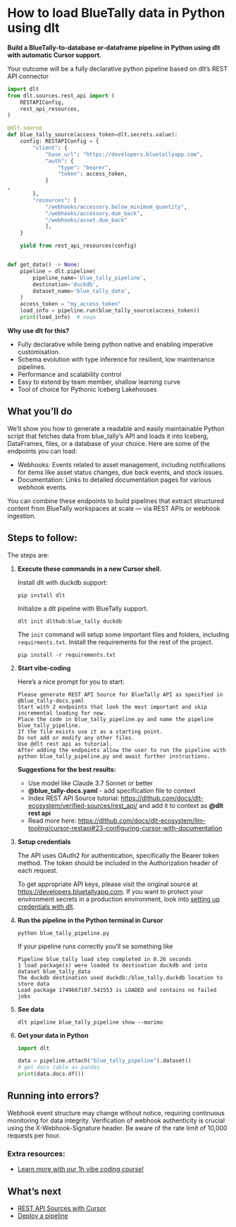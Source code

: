# How to load BlueTally data in Python using dlt

**Build a BlueTally-to-database or-dataframe pipeline in Python using dlt with automatic Cursor support.**

Your outcome will be a fully declarative python pipeline based on dlt’s REST API connector

```python
import dlt
from dlt.sources.rest_api import (
    RESTAPIConfig,
    rest_api_resources,
)

@dlt.source
def blue_tally_source(access_token=dlt.secrets.value):
    config: RESTAPIConfig = {
        "client": {
            "base_url": "https://developers.bluetallyapp.com",
            "auth": {
                "type": "bearer",
                "token": access_token,
            }
,
        },
        "resources": [
            "/webhooks/accessory.below_minimum_quantity",
            "/webhooks/accessory.due_back",
            "/webhooks/asset.due_back"
            ],
    }

    yield from rest_api_resources(config)


def get_data() -> None:
    pipeline = dlt.pipeline(
        pipeline_name='blue_tally_pipeline',
        destination='duckdb',
        dataset_name='blue_tally_data', 
    )
    access_token = "my_access_token"
    load_info = pipeline.run(blue_tally_source(access_token))
    print(load_info)  # noqa
```

**Why use dlt for this?**

- Fully declarative while being python native and enabling imperative customisation.
- Schema evolution with type inference for resilient, low maintenance pipelines.
- Performance and scalability control
- Easy to extend by team member, shallow learning curve
- Tool of choice for Pythonic Iceberg  Lakehouses

## What you’ll do

We’ll show you how to generate a readable and easily maintainable Python script that fetches data from blue_tally’s API and loads it into Iceberg, DataFrames, files, or a database of your choice. Here are some of the endpoints you can load:

- Webhooks: Events related to asset management, including notifications for items like asset status changes, due back events, and stock issues.
- Documentation: Links to detailed documentation pages for various webhook events.

You can combine these endpoints to build pipelines that extract structured content from BlueTally workspaces at scale — via REST APIs or webhook ingestion.

## Steps to follow:

The steps are:

1. **Execute these commands in a new Cursor shell.**
    
    Install dlt with duckdb support:
    ```shell
    pip install dlt
    ```

    Initialize a dlt pipeline with BlueTally support.
    ```shell
    dlt init dlthub:blue_tally duckdb
    ```

    The `init` command will setup some important files and folders, including `requirments.txt`. Install the requirements for the rest of the project.
    ```shell
    pip install -r requirements.txt
    ```
    
2. **Start vibe-coding**
    
    Here’s a nice prompt for you to start: 
    
    ```
    Please generate REST API Source for BlueTally API as specified in @blue_tally-docs.yaml 
    Start with 2 endpoints that look the most important and skip incremental loading for now. 
    Place the code in blue_tally_pipeline.py and name the pipeline blue_tally_pipeline. 
    If the file exists use it as a starting point. 
    Do not add or modify any other files. 
    Use @dlt rest api as tutorial. 
    After adding the endpoints allow the user to run the pipeline with python blue_tally_pipeline.py and await further instructions.
    
    ```
    
    **Suggestions for the best results:**
    - Use model like Claude 3.7 Sonnet or better
    - **@blue_tally-docs.yaml** - add specification file to context
    - Index REST API Source tutorial: https://dlthub.com/docs/dlt-ecosystem/verified-sources/rest_api/ and add it to context as **@dlt rest api**
    - Read more here: https://dlthub.com/docs/dlt-ecosystem/llm-tooling/cursor-restapi#23-configuring-cursor-with-documentation
    
3. **Setup credentials** 
    
    The API uses OAuth2 for authentication, specifically the Bearer token method. The token should be included in the Authorization header of each request.
    
    To get appropriate API keys, please visit the original source at https://developers.bluetallyapp.com.
    If you want to protect your environment secrets in a production environment, look into [setting up credentials with dlt](https://dlthub.com/docs/walkthroughs/add_credentials).
    
4. **Run the pipeline in the Python terminal in Cursor**
    
    ```shell
    python blue_tally_pipeline.py
    ```
    
    If your pipeline runs correctly you’ll se something like
    
    ```shell
    Pipeline blue_tally load step completed in 0.26 seconds
    1 load package(s) were loaded to destination duckdb and into dataset blue_tally_data
    The duckdb destination used duckdb:/blue_tally.duckdb location to store data
    Load package 1749667187.541553 is LOADED and contains no failed jobs
    ```
    
5. **See data**
    
    ```shell
    dlt pipeline blue_tally_pipeline show --marimo
    ```
    
6. **Get your data in Python**
    
    ```python
    import dlt
    
    data = pipeline.attach("blue_tally_pipeline").dataset()
    # get docs table as pandas
    print(data.docs.df())
    ```

## Running into errors?

Webhook event structure may change without notice, requiring continuous monitoring for data integrity. Verification of webhook authenticity is crucial using the X-Webhook-Signature header. Be aware of the rate limit of 10,000 requests per hour.

### Extra resources:

- [Learn more with our 1h vibe coding course!](https://www.youtube.com/watch?v=GGid70rnJuM)

## What’s next

- [REST API Sources with Cursor](https://dlthub.com/docs/dlt-ecosystem/llm-tooling/cursor-restapi)
- [Deploy a pipeline](https://dlthub.com/docs/walkthroughs/deploy-a-pipeline)